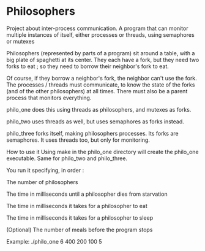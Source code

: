 # Philosophers

Project about inter-process communication. A program that can monitor multiple instances of itself, either processes or threads, using semaphores or mutexes

Philosophers (represented by parts of a program) sit around a table, with a big plate of spaghetti at its center. They each have a fork, but they need two forks to eat ; so they need to borrow their neighbor's fork to eat.

Of course, if they borrow a neighbor's fork, the neighbor can't use the fork. The processes / threads must communicate, to know the state of the forks (and of the other philosophers) at all times. There must also be a parent process that monitors everything.

philo_one does this using threads as philosophers, and mutexes as forks.

philo_two uses threads as well, but uses semaphores as forks instead.

philo_three forks itself, making philosophers processes. Its forks are semaphores. It uses threads too, but only for monitoring.

How to use it
Using make in the philo_one directory will create the philo_one executable. Same for philo_two and philo_three.

You run it specifying, in order :

The number of philosophers

The time in milliseconds until a philosopher dies from starvation

The time in milliseconds it takes for a philosopher to eat

The time in milliseconds it takes for a philosopher to sleep

(Optional) The number of meals before the program stops

Example:
./philo_one 6 400 200 100 5
